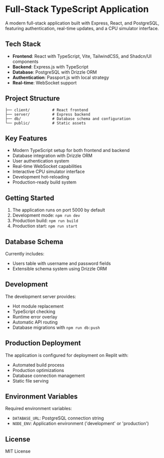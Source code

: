 
# Full-Stack TypeScript Application

A modern full-stack application built with Express, React, and PostgreSQL, featuring authentication, real-time updates, and a CPU simulator interface.

## Tech Stack

- **Frontend**: React with TypeScript, Vite, TailwindCSS, and Shadcn/UI components
- **Backend**: Express.js with TypeScript
- **Database**: PostgreSQL with Drizzle ORM
- **Authentication**: Passport.js with local strategy
- **Real-time**: WebSocket support

## Project Structure

```
├── client/          # React frontend
├── server/          # Express backend
├── db/              # Database schema and configuration
└── public/          # Static assets
```

## Key Features

- Modern TypeScript setup for both frontend and backend
- Database integration with Drizzle ORM
- User authentication system
- Real-time WebSocket capabilities
- Interactive CPU simulator interface
- Development hot-reloading
- Production-ready build system

## Getting Started

1. The application runs on port 5000 by default
2. Development mode: `npm run dev`
3. Production build: `npm run build`
4. Production start: `npm run start`

## Database Schema

Currently includes:
- Users table with username and password fields
- Extensible schema system using Drizzle ORM

## Development

The development server provides:
- Hot module replacement
- TypeScript checking
- Runtime error overlay
- Automatic API routing
- Database migrations with `npm run db:push`

## Production Deployment

The application is configured for deployment on Replit with:
- Automated build process
- Production optimizations
- Database connection management
- Static file serving

## Environment Variables

Required environment variables:
- `DATABASE_URL`: PostgreSQL connection string
- `NODE_ENV`: Application environment ('development' or 'production')

## License

MIT License
